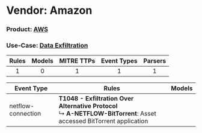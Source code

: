 Vendor: Amazon
==============
### Product: [AWS](../ds_amazon_aws.md)
### Use-Case: [Data Exfiltration](../../../../UseCases/uc_data_exfiltration.md)

| Rules | Models | MITRE TTPs | Event Types | Parsers |
|:-----:|:------:|:----------:|:-----------:|:-------:|
|   1   |   0    |     1      |      1      |    1    |

| Event Type         | Rules                                                                                                                          | Models |
| ------------------ | ------------------------------------------------------------------------------------------------------------------------------ | ------ |
| netflow-connection | <b>T1048 - Exfiltration Over Alternative Protocol</b><br> ↳ <b>A-NETFLOW-BitTorrent</b>: Asset accessed BitTorrent application |        |